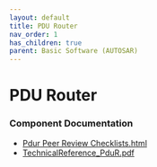 ```yaml
---
layout: default
title: PDU Router
nav_order: 1
has_children: true
parent: Basic Software (AUTOSAR)
---
```

# PDU Router
### Component Documentation

- [Pdur Peer Review Checklists.html](doc/Pdur%20Peer%20Review%20Checklists.html)
- [TechnicalReference_PduR.pdf](doc/TechnicalReference_PduR.pdf)

